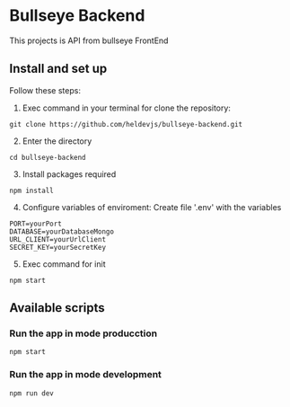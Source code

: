 # Bullseye Backend

This projects is API from bullseye FrontEnd

## Install and set up
Follow these steps:
1. Exec command in your terminal for clone the repository:
```
git clone https://github.com/heldevjs/bullseye-backend.git
```
2. Enter the directory
  ```
cd bullseye-backend
```
3. Install packages required
```
npm install
```
4. Configure variables of enviroment: Create file '.env' with the variables
```
PORT=yourPort
DATABASE=yourDatabaseMongo
URL_CLIENT=yourUrlClient
SECRET_KEY=yourSecretKey
```
5. Exec command for init
```
npm start
```
## Available scripts

### Run the app in mode producction
```
npm start
```
### Run the app in mode development
```
npm run dev
```